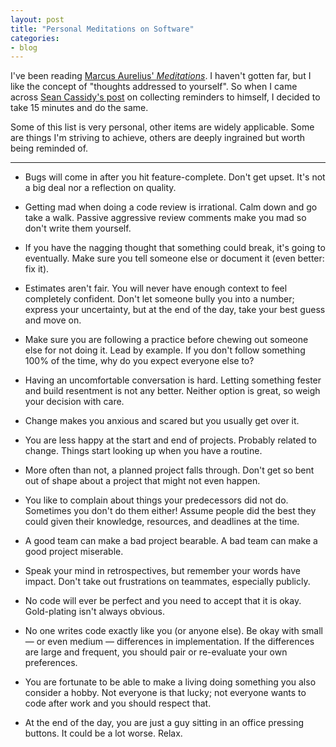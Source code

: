 ```yaml
---
layout: post
title: "Personal Meditations on Software"
categories:
- blog
---
```


I've been reading [Marcus Aurelius' *Meditations*][med]. I haven't gotten far,
but I like the concept of "thoughts addressed to yourself". So when I came 
across [Sean Cassidy's post][sc] on collecting reminders to himself, I decided 
to take 15 minutes and do the same.

Some of this list is very personal, other items are widely applicable.
Some are things I'm striving to achieve, others are deeply ingrained but worth
being reminded of.

---

* Bugs will come in after you hit feature-complete. Don't get upset. It's not 
a big deal nor a reflection on quality.

* Getting mad when doing a code review is irrational. Calm down and go take a 
walk. Passive aggressive review comments make you mad so don't write them 
yourself.

* If you have the nagging thought that something could break, it's going to 
eventually. Make sure you tell someone else or document it (even better: fix 
it).

* Estimates aren't fair. You will never have enough context to feel completely 
confident. Don't let someone bully you into a number; express your uncertainty, 
but at the end of the day, take your best guess and move on.

* Make sure you are following a practice before chewing out someone else for 
not doing it. Lead by example. If you don't follow something 100% of the time, 
why do you expect everyone else to?

* Having an uncomfortable conversation is hard. Letting something fester and 
build resentment is not any better. Neither option is great, so weigh your 
decision with care.

* Change makes you anxious and scared but you usually get over it.

* You are less happy at the start and end of projects. Probably related to 
change. Things start looking up when you have a routine.

* More often than not, a planned project falls through. Don't get so bent out 
of shape about a project that might not even happen.

* You like to complain about things your predecessors did not do. Sometimes you
don't do them either! Assume people did the best they could given their 
knowledge, resources, and deadlines at the time.

* A good team can make a bad project bearable. A bad team can make a good 
project miserable.

* Speak your mind in retrospectives, but remember your words have impact. Don't 
take out frustrations on teammates, especially publicly.

* No code will ever be perfect and you need to accept that it is okay. 
Gold-plating isn't always obvious.

* No one writes code exactly like you (or anyone else). Be okay with small 
&mdash; or even medium &mdash; differences in implementation. If the differences
are large and frequent, you should pair or re-evaluate your own preferences.

* You are fortunate to be able to make a living doing something you also 
consider a hobby. Not everyone is that lucky; not everyone wants to code after 
work and you should respect that.

* At the end of the day, you are just a guy sitting in an office pressing 
buttons. It could be a lot worse. Relax.


[med]: http://en.wikipedia.org/wiki/Meditations
[sc]: http://blog.seancassidy.me/meditations.html
